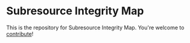 # Subresource Integrity Map

This is the repository for Subresource Integrity Map. You're welcome to
[contribute](CONTRIBUTING.md)!
